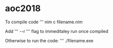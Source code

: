 # aoc2018

To compile code
''' nim c filename.nim

Add ''' --r ''' flag to immeditaley run once compiled

Otherwise to run the code:
''' ./filename.exe